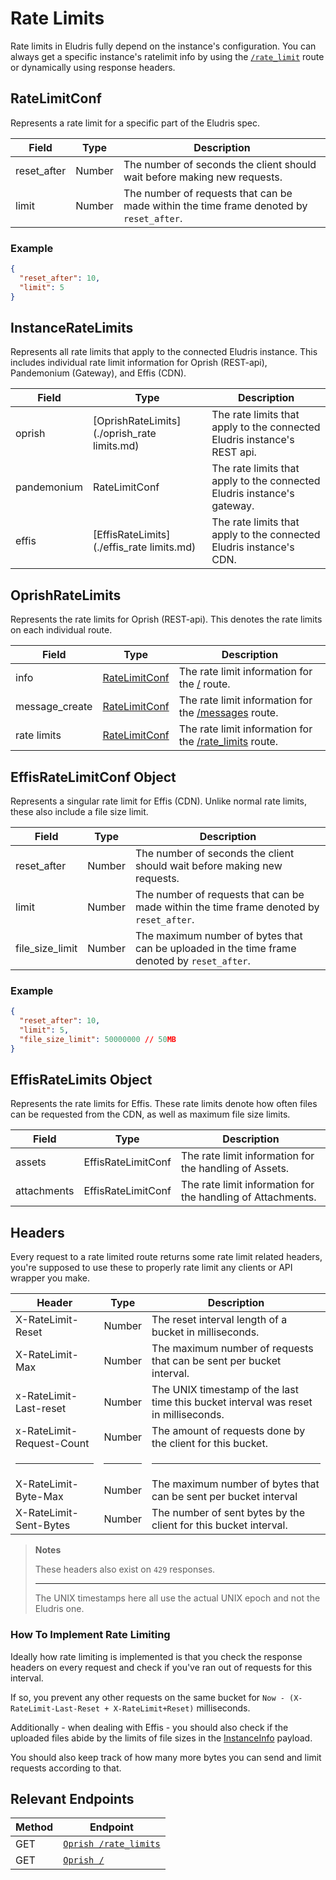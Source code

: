 # Rate Limits

Rate limits in Eludris fully depend on the instance's configuration. You can always
get a specific instance's ratelimit info by using the [`/rate_limit`](../oprish/rate_limits.md)
route or dynamically using response headers.

## RateLimitConf

Represents a rate limit for a specific part of the Eludris spec.

| Field       | Type   | Description                                                                             |
| ----------- | ------ | --------------------------------------------------------------------------------------- |
| reset_after | Number | The number of seconds the client should wait before making new requests.                |
| limit       | Number | The number of requests that can be made within the time frame denoted by `reset_after`. |

### Example

```json
{
  "reset_after": 10,
  "limit": 5
}
```

## InstanceRateLimits

Represents all rate limits that apply to the connected Eludris instance. This includes
individual rate limit information for Oprish (REST-api), Pandemonium (Gateway), and Effis (CDN).

| Field       | Type                                        | Description                                                              |
| ----------- | ------------------------------------------- | ------------------------------------------------------------------------ |
| oprish      | [OprishRateLimits](./oprish_rate limits.md) | The rate limits that apply to the connected Eludris instance's REST api. |
| pandemonium | RateLimitConf                               | The rate limits that apply to the connected Eludris instance's gateway.  |
| effis       | [EffisRateLimits](./effis_rate limits.md)   | The rate limits that apply to the connected Eludris instance's CDN.      |

## OprishRateLimits

Represents the rate limits for Oprish (REST-api). This denotes the rate limits on
each individual route.

| Field          | Type                              | Description                                                                         |
| -------------- | --------------------------------- | ----------------------------------------------------------------------------------- |
| info           | [RateLimitConf](./rate_limits.md) | The rate limit information for the [/](../oprish/instance_info.md) route.           |
| message_create | [RateLimitConf](./rate_limits.md) | The rate limit information for the [/messages](../oprish/messages/create.md) route. |
| rate limits    | [RateLimitConf](./rate_limits.md) | The rate limit information for the [/rate_limits](../oprish/rate_limits.md) route.  |

## EffisRateLimitConf Object

Represents a singular rate limit for Effis (CDN). Unlike normal rate limits, these
also include a file size limit.

| Field           | Type   | Description                                                                                  |
| --------------- | ------ | -------------------------------------------------------------------------------------------- |
| reset_after     | Number | The number of seconds the client should wait before making new requests.                     |
| limit           | Number | The number of requests that can be made within the time frame denoted by `reset_after`.      |
| file_size_limit | Number | The maximum number of bytes that can be uploaded in the time frame denoted by `reset_after`. |

### Example

```json
{
  "reset_after": 10,
  "limit": 5,
  "file_size_limit": 50000000 // 50MB
}
```

## EffisRateLimits Object

Represents the rate limits for Effis. These rate limits denote how often files can
be requested from the CDN, as well as maximum file size limits.

| Field       | Type               | Description                                                 |
| ----------- | ------------------ | ----------------------------------------------------------- |
| assets      | EffisRateLimitConf | The rate limit information for the handling of Assets.      |
| attachments | EffisRateLimitConf | The rate limit information for the handling of Attachments. |

## Headers

Every request to a rate limited route returns some rate limit related headers, you're
supposed to use these to properly rate limit any clients or API wrapper you make.

| Header                    | Type   | Description                                                                         |
| ------------------------- | ------ | ----------------------------------------------------------------------------------- |
| X-RateLimit-Reset         | Number | The reset interval length of a bucket in milliseconds.                              |
| X-RateLimit-Max           | Number | The maximum number of requests that can be sent per bucket interval.                |
| x-RateLimit-Last-reset    | Number | The UNIX timestamp of the last time this bucket interval was reset in milliseconds. |
| x-RateLimit-Request-Count | Number | The amount of requests done by the client for this bucket.                          |
| <hr />                    | <hr /> | <hr />                                                                              |
| X-RateLimit-Byte-Max      | Number | The maximum number of bytes that can be sent per bucket interval                    |
| X-RateLimit-Sent-Bytes    | Number | The number of sent bytes by the client for this bucket interval.                    |

> **Notes**
>
> These headers also exist on `429` responses.
>
> <hr />
>
> The UNIX timestamps here all use the actual UNIX epoch and not the Eludris one.

### How To Implement Rate Limiting

Ideally how rate limiting is implemented is that you check the response headers
on every request and check if you've ran out of requests for this interval.

If so, you prevent any other requests on the same bucket for `Now - (X-RateLimit-Last-Reset + X-RateLimit+Reset)`
milliseconds.

Additionally - when dealing with Effis - you should also check if the uploaded files
abide by the limits of file sizes in the [InstanceInfo](./instance_info.md) payload.

You should also keep track of how many more bytes you can send and limit requests
according to that.

## Relevant Endpoints

| Method | Endpoint                                          |
|--------|---------------------------------------------------|
| GET    | [`Oprish /rate_limits`](../oprish/rate_limits.md) |
| GET    | [`Oprish /`](../oprish/instance_info.md)          |
